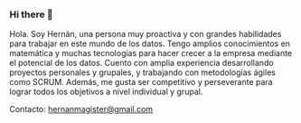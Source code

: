 ### Hi there 👋

Hola. Soy Hernán, una persona muy proactiva y con grandes habilidades para trabajar en este mundo de los datos. Tengo amplios conocimientos en matemática y muchas tecnologías para hacer crecer a la empresa mediante el potencial de los datos.
Cuento con amplia experiencia desarrollando proyectos personales y grupales, y trabajando con metodologías ágiles como SCRUM. Además, me gusta ser competitivo y perseverante para lograr todos los objetivos a nivel individual y grupal.

Contacto: hernanmagister@gmail.com

<!--
**hernandroz/hernandroz** is a ✨ _special_ ✨ repository because its `README.md` (this file) appears on your GitHub profile.

Here are some ideas to get you started:

- 🔭 I’m currently working on ...
- 🌱 I’m currently learning ...
- 👯 I’m looking to collaborate on ...
- 🤔 I’m looking for help with ...
- 💬 Ask me about ...
- 📫 How to reach me: ...
- 😄 Pronouns: ...
- ⚡ Fun fact: ...
-->
